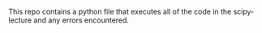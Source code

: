 This repo contains a python file that executes all of the code in the scipy-lecture and any errors encountered.
